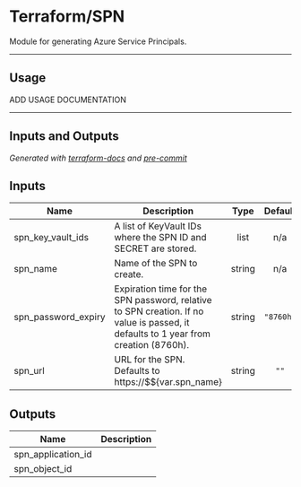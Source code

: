 # Terraform/SPN

Module for generating Azure Service Principals.
___

## Usage

ADD USAGE DOCUMENTATION

___

## Inputs and Outputs

_Generated with [terraform-docs](https://github.com/segmentio/terraform-docs) and [pre-commit](https://www.unixdaemon.net/tools/terraform-precommit-hooks/)_

<!-- BEGINNING OF PRE-COMMIT-TERRAFORM DOCS HOOK -->
## Inputs

| Name                  | Description                                                                                                                          |  Type  |  Default  | Required |
| --------------------- | ------------------------------------------------------------------------------------------------------------------------------------ | :----: | :-------: | :------: |
| spn\_key\_vault\_ids  | A list of KeyVault IDs where the SPN ID and SECRET are stored.                                                                       |  list  |    n/a    |   yes    |
| spn\_name             | Name of the SPN to create.                                                                                                           | string |    n/a    |   yes    |
| spn\_password\_expiry | Expiration time for the SPN password, relative to SPN creation.  If no value is passed, it defaults to 1 year from creation (8760h). | string | `"8760h"` |    no    |
| spn\_url              | URL for the SPN.  Defaults to https:\/\/$${var.spn_name}                                                                             | string |   `""`    |    no    |

## Outputs

| Name                 | Description |
| -------------------- | ----------- |
| spn\_application\_id |             |
| spn\_object\_id      |             |

<!-- END OF PRE-COMMIT-TERRAFORM DOCS HOOK -->
